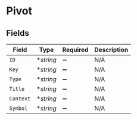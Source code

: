 # Pivot


## Fields

| Field              | Type               | Required           | Description        |
| ------------------ | ------------------ | ------------------ | ------------------ |
| `ID`               | **string*          | :heavy_minus_sign: | N/A                |
| `Key`              | **string*          | :heavy_minus_sign: | N/A                |
| `Type`             | **string*          | :heavy_minus_sign: | N/A                |
| `Title`            | **string*          | :heavy_minus_sign: | N/A                |
| `Context`          | **string*          | :heavy_minus_sign: | N/A                |
| `Symbol`           | **string*          | :heavy_minus_sign: | N/A                |